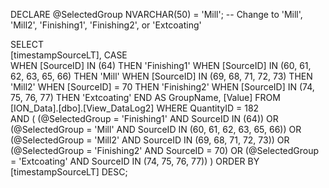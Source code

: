 DECLARE @SelectedGroup NVARCHAR(50) = 'Mill'; -- Change to 'Mill', 'Mill2', 'Finishing1', 'Finishing2', or 'Extcoating'

SELECT  
    [timestampSourceLT], 
    CASE  
        WHEN [SourceID] IN (64) THEN 'Finishing1'
        WHEN [SourceID] IN (60, 61, 62, 63, 65, 66) THEN 'Mill' 
        WHEN [SourceID] IN (69, 68, 71, 72, 73) THEN 'Mill2' 
        WHEN [SourceID] = 70 THEN 'Finishing2'
        WHEN [SourceID] IN (74, 75, 76, 77) THEN 'Extcoating' 
    END AS GroupName, 
    [Value] 
FROM [ION_Data].[dbo].[View_DataLog2] 
WHERE QuantityID = 182  
    AND (
        (@SelectedGroup = 'Finishing1' AND SourceID IN (64)) 
        OR (@SelectedGroup = 'Mill' AND SourceID IN (60, 61, 62, 63, 65, 66)) 
        OR (@SelectedGroup = 'Mill2' AND SourceID IN (69, 68, 71, 72, 73)) 
        OR (@SelectedGroup = 'Finishing2' AND SourceID = 70)
        OR (@SelectedGroup = 'Extcoating' AND SourceID IN (74, 75, 76, 77))
    )
ORDER BY [timestampSourceLT] DESC;
